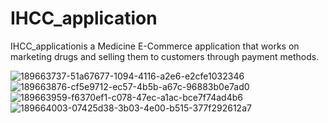 # IHCC_application
   IHCC_applicationis a Medicine E-Commerce application that works on marketing drugs and selling them to customers through payment methods.
   
   
![189663737-51a67677-1094-4116-a2e6-e2cfe1032346](https://user-images.githubusercontent.com/58075058/200163798-c6fe68f2-cb04-4ea5-a443-3f81717c45b4.jpg)
![189663876-cf5e9712-ec57-4b5b-a67c-96883b0e7ad0](https://user-images.githubusercontent.com/58075058/200163800-d6603f35-d39e-41e5-a4a2-bf2831879d63.jpg)
![189663959-f6370ef1-c078-47ec-a1ac-bce7f74ad4b6](https://user-images.githubusercontent.com/58075058/200163801-edb6965e-1a3e-415f-827c-81b09ab74d25.jpg)
![189664003-07425d38-3b03-4e00-b515-377f292612a7](https://user-images.githubusercontent.com/58075058/200163802-f2de0d3c-2ac8-488d-8f86-c7e697c7e60f.jpg)
